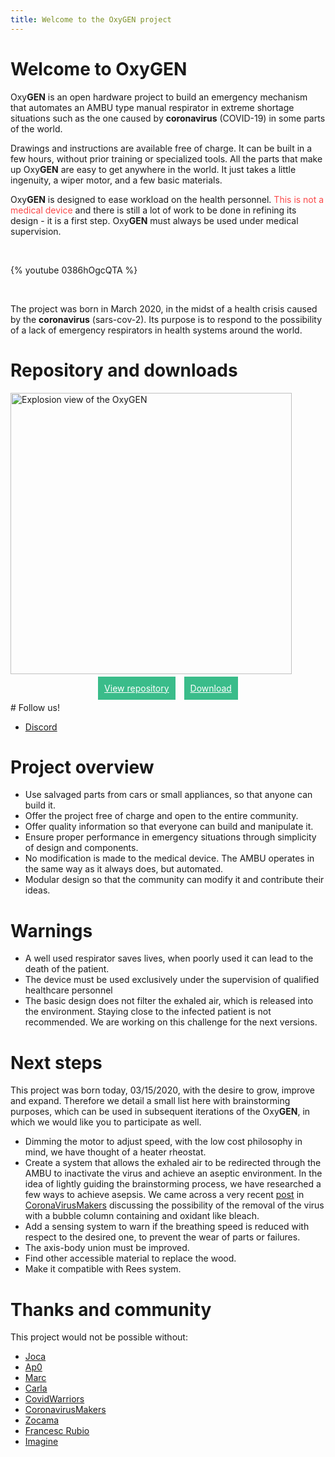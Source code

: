 ```yaml
---
title: Welcome to the OxyGEN project
---
```


# Welcome to OxyGEN
Oxy**GEN** is an open hardware project to build an emergency mechanism that automates an AMBU type manual respirator in extreme shortage situations such as the one caused by **coronavirus** (COVID-19) in some parts of the world.

Drawings and instructions are available free of charge. It can be built in a few hours, without prior training or specialized tools. All the parts that make up Oxy**GEN** are easy to get anywhere in the world. It just takes a little ingenuity, a wiper motor, and a few basic materials.

<p>Oxy<strong>GEN</strong> is designed to ease workload on the health personnel. <span class="danger" style="color: #fb4949;">This is not a medical device</span> and there is still a lot of work to be done in refining its design - it is a first step. Oxy<strong>GEN</strong> must always be used under medical supervision.</p>

<br/> 

{% youtube 0386hOgcQTA %}

<br/> 

The project was born in March 2020, in the midst of a health crisis caused by the **coronavirus** (sars-cov-2). Its purpose is to respond to the possibility of a lack of emergency respirators in health systems around the world.

# Repository and downloads
<img src="/images/oxygen-explo-view.png" width="450" alt="Explosion view of the OxyGEN">

<!-- <p style="text-align: center;">
<a href="https://github.com/ProtofyTeam/OxyGEN" target="_blank" rel="noopener" style="padding: 10px; margin-right: 5px; background-color: #3abc8a; color: white;">View repository<span style="background-color:#fb4949; padding:3px; font-size:10px;">nuevo</span></a>
<a href="https://github.com/ProtofyTeam/OxyGEN/archive/master.zip" target="_blank" rel="noopener" style="padding: 10px; margin-left: 5px; background-color: #3abc8a; color: white;">Download <span style="background-color:#fb4949; padding:3px; font-size:10px;">nuevo</span></a></p> -->

<p style="text-align: center;">
<a href="https://github.com/ProtofyTeam/OxyGEN" target="_blank" rel="noopener" style="padding: 10px; margin-right: 5px; background-color: #3abc8a; color: white;">View repository</a>
<a href="https://github.com/ProtofyTeam/OxyGEN/archive/master.zip" target="_blank" rel="noopener" style="padding: 10px; margin-left: 5px; background-color: #3abc8a; color: white;">Download</a></p>


# Follow us!
* [Discord](https://discord.gg/yyYQxEG)

# Project overview
* Use salvaged parts from cars or small appliances, so that anyone can build it.
* Offer the project free of charge and open to the entire community.
* Offer quality information so that everyone can build and manipulate it.
* Ensure proper performance in emergency situations through simplicity of design and components.
* No modification is made to the medical device. The AMBU operates in the same way as it always does, but automated.
* Modular design so that the community can modify it and contribute their ideas.

# Warnings
* A well used respirator saves lives, when poorly used it can lead to the death of the patient.
* The device must be used exclusively under the supervision of qualified healthcare personnel
* The basic design does not filter the exhaled air, which is released into the environment. Staying close to the infected patient is not recommended. We are working on this challenge for the next versions.

# Next steps
This project was born today, 03/15/2020, with the desire to grow, improve and expand. Therefore we detail a small list here with brainstorming purposes, which can be used in subsequent iterations of the Oxy**GEN**, in which we would like you to participate as well.
* Dimming the motor to adjust speed, with the low cost philosophy in mind, we have thought of a heater rheostat.
* Create a system that allows the exhaled air to be redirected through the AMBU to inactivate the virus and achieve an aseptic environment.
In the idea of lightly guiding the brainstorming process, we have researched a few ways to achieve asepsis. We came across a very recent [post](https://foro.coronavirusmakers.org/index.php?p=/discussion/24/alternativas-para-filtro-antiviral-a-la-salida-del-ambu#latest)  in [CoronaVirusMakers](https://foro.coronavirusmakers.org/) discussing the possibility of the removal of the virus with a bubble column containing and oxidant like bleach.
* Add a sensing system to warn if the breathing speed is reduced with respect to the desired one, to prevent the wear of parts or failures.
* The axis-body union must be improved.
* Find other accessible material to replace the wood.
* Make it compatible with Rees system.

# Thanks and community
This project would not be possible without:
* [Joca](https://www.linkedin.com/in/jcarlosn/)
* [Ap0](https://linkedin.com/in/noemi-blázquez-b0034732)
* [Marc](https://www.linkedin.com/in/marc-watine/)
* [Carla](https://www.linkedin.com/in/carla-w-535719130/)
* [CovidWarriors](https://www.covidwarriors.io/)
* [CoronavirusMakers](https://foro.coronavirusmakers.org/)
* [Zocama](https://www.zocama.com)
* [Francesc Rubio](https://instagram.com/nordtaller)
* [Imagine](https://imagine.cc/)